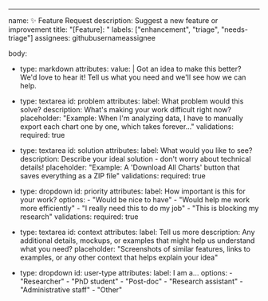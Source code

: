 ---

name: ✨ Feature Request
description: Suggest a new feature or improvement
title: "[Feature]: "
labels: ["enhancement", "triage", "needs-triage"]
assignees: githubusernameassignee

body:

- type: markdown
  attributes:
  value: |
  Got an idea to make this better? We'd love to hear it! Tell us what you need and we'll see how we can help.

- type: textarea
  id: problem
  attributes:
  label: What problem would this solve?
  description: What's making your work difficult right now?
  placeholder: "Example: When I'm analyzing data, I have to manually export each chart one by one, which takes forever..."
  validations:
  required: true

- type: textarea
  id: solution
  attributes:
  label: What would you like to see?
  description: Describe your ideal solution - don't worry about technical details!
  placeholder: "Example: A 'Download All Charts' button that saves everything as a ZIP file"
  validations:
  required: true

- type: dropdown
  id: priority
  attributes:
  label: How important is this for your work?
  options: - "Would be nice to have" - "Would help me work more efficiently" - "I really need this to do my job" - "This is blocking my research"
  validations:
  required: true

- type: textarea
  id: context
  attributes:
  label: Tell us more
  description: Any additional details, mockups, or examples that might help us understand what you need?
  placeholder: "Screenshots of similar features, links to examples, or any other context that helps explain your idea"

- type: dropdown
  id: user-type
  attributes:
  label: I am a...
  options: - "Researcher" - "PhD student" - "Post-doc" - "Research assistant" - "Administrative staff" - "Other"
